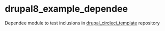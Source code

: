 # drupal8_example_dependee
Dependee module to test inclusions in [drupal_circleci_template](https://github.com/integratedexperts/drupal_circleci_template) repository
